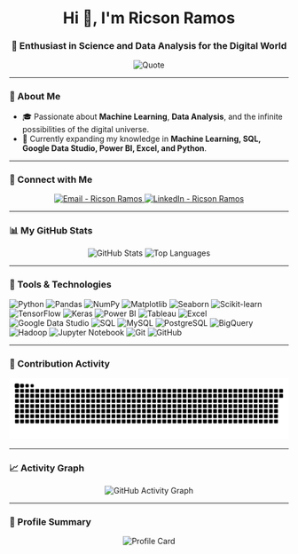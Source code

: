 <h1 align="center">Hi 👋, I'm Ricson Ramos</h1>
<h3 align="center">🚀 Enthusiast in Science and Data Analysis for the Digital World</h3>

<p align="center">
  <img src="https://quotes-github-readme.vercel.app/api?type=horizontal&theme=dark" alt="Quote" />
</p>

---

### 🌟 About Me  
- 🎓 Passionate about **Machine Learning**, **Data Analysis**, and the infinite possibilities of the digital universe.  
- 🌱 Currently expanding my knowledge in **Machine Learning, SQL, Google Data Studio, Power BI, Excel, and Python**.  
---

### 🔗 Connect with Me  
<p align="center">
  <a href="mailto:ricsonramos@outlook.com" target="_blank">
    <img src="https://img.shields.io/badge/Email-D14836?style=for-the-badge&logo=gmail&logoColor=white" alt="Email - Ricson Ramos" />
  </a>
  <a href="https://linkedin.com/in/ricsonramos" target="_blank">
    <img src="https://img.shields.io/badge/LinkedIn-0077B5?style=for-the-badge&logo=linkedin&logoColor=white" alt="LinkedIn - Ricson Ramos" />
  </a>
</p>

---

### 📊 My GitHub Stats  
<div align="center">
  <img src="https://github-readme-stats.vercel.app/api?username=ricsonramos&show_icons=true&theme=dracula&hide_border=false" height="150" alt="GitHub Stats" />
  <img src="https://github-readme-stats.vercel.app/api/top-langs/?username=ricsonramos&layout=compact&theme=dracula&hide_border=false" height="150" alt="Top Languages" />
</div>

---

### 🧰 Tools & Technologies  



![Python](https://img.shields.io/badge/Python-3776AB?style=for-the-badge&logo=python&logoColor=white&color=2C2C2C)
![Pandas](https://img.shields.io/badge/Pandas-150458?style=for-the-badge&logo=pandas&logoColor=white&color=2C2C2C)
![NumPy](https://img.shields.io/badge/NumPy-013243?style=for-the-badge&logo=numpy&logoColor=white&color=2C2C2C)
![Matplotlib](https://img.shields.io/badge/Matplotlib-4C78A8?style=for-the-badge&logo=plotly&logoColor=white&color=2C2C2C)
![Seaborn](https://img.shields.io/badge/Seaborn-5292CF?style=for-the-badge&logo=data:image/png;base64,iVBORw0KGgoAAAANSUhEUgAAAAUAAAAFCAQAAAC1vluUAAAAEElEQVR42mO8c+fcPwMDAwMDAB5uA9XtTSH4AAAAAElFTkSuQmCC&logoColor=white&color=2C2C2C)
![Scikit-learn](https://img.shields.io/badge/Scikit--learn-F7931E?style=for-the-badge&logo=scikit-learn&logoColor=white&color=2C2C2C)
![TensorFlow](https://img.shields.io/badge/TensorFlow-FF6F00?style=for-the-badge&logo=tensorflow&logoColor=white&color=2C2C2C)
![Keras](https://img.shields.io/badge/Keras-D00000?style=for-the-badge&logo=keras&logoColor=white&color=2C2C2C)
![Power BI](https://img.shields.io/badge/PowerBI-F2C811?style=for-the-badge&logo=powerbi&logoColor=black&color=2C2C2C)
![Tableau](https://img.shields.io/badge/Tableau-E97627?style=for-the-badge&logo=tableau&logoColor=white&color=2C2C2C)
![Excel](https://img.shields.io/badge/Excel-217346?style=for-the-badge&logo=microsoft-excel&logoColor=white&color=2C2C2C)
![Google Data Studio](https://img.shields.io/badge/Google%20Data%20Studio-1A73E8?style=for-the-badge&logo=google-data-studio&logoColor=white&color=2C2C2C)
![SQL](https://img.shields.io/badge/SQL-4479A1?style=for-the-badge&logo=postgresql&logoColor=white&color=2C2C2C)
![MySQL](https://img.shields.io/badge/MySQL-4479A1?style=for-the-badge&logo=mysql&logoColor=white&color=2C2C2C)
![PostgreSQL](https://img.shields.io/badge/PostgreSQL-336791?style=for-the-badge&logo=postgresql&logoColor=white&color=2C2C2C)
![BigQuery](https://img.shields.io/badge/BigQuery-4285F4?style=for-the-badge&logo=google-cloud&logoColor=white&color=2C2C2C)
![Hadoop](https://img.shields.io/badge/Hadoop-66CCFF?style=for-the-badge&logo=apache-hadoop&logoColor=white&color=2C2C2C)
![Jupyter Notebook](https://img.shields.io/badge/Jupyter-F37626?style=for-the-badge&logo=jupyter&logoColor=white&color=2C2C2C)
![Git](https://img.shields.io/badge/Git-F05032?style=for-the-badge&logo=git&logoColor=white&color=2C2C2C)
![GitHub](https://img.shields.io/badge/GitHub-181717?style=for-the-badge&logo=github&logoColor=white&color=2C2C2C)


---

### 🐍 Contribution Activity  
<p align="center">
  <picture>
    <source media="(prefers-color-scheme: dark)" srcset="https://github.com/RicsonRamos/ricsonramos/raw/output/github-contribution-grid-snake-dark.svg">
    <source media="(prefers-color-scheme: light)" srcset="https://github.com/RicsonRamos/ricsonramos/raw/output/github-contribution-grid-snake.svg">
    <img alt="Snake animation" src="https://github.com/RicsonRamos/ricsonramos/raw/output/github-contribution-grid-snake.svg">
  </picture>
</p>

---

### 📈 Activity Graph  
<p align="center">
  <img src="https://github-readme-activity-graph.vercel.app/graph?username=RicsonRamos&theme=dracula" alt="GitHub Activity Graph" />
</p>

---

### 📝 Profile Summary  
<p align="center">
  <img src="https://github-profile-summary-cards.vercel.app/api/cards/profile-details?username=RicsonRamos&theme=dracula" alt="Profile Card" />
</p>
